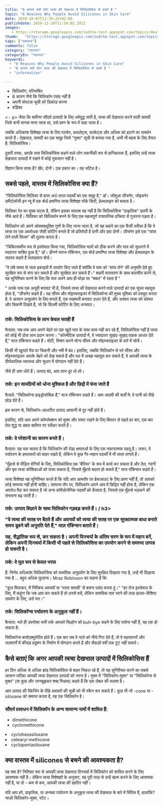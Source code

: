 ```yaml
---
title: "6 कारण क्यों लोग त्वचा की देखभाल में सिलिकोसिस से बचते हैं "
topic: "6 Reasons Why People Avoid Silicones in Skin Care"
date: 2018-10-07T11:39:22+02:00
publishdate: 2020-12-20T11:50:02.291Z
images: 
   - https://storage.googleapis.com/sudcha-test.appspot.com/topics/Health/default-selection/10.jpg
thumb:   "https://storage.googleapis.com/sudcha-test.appspot.com/topics/Health/default-selection/thumb/10.jpg"
tags: ["स्वास्थ्य"]
comments: false
category: "स्वास्थ्य"
categoryEn: "स्वास्थ्य"
keywords: 
  - "6 Reasons Why People Avoid Silicones in Skin Care"
  - "6 कारण क्यों लोग त्वचा की देखभाल में सिलिकोसिस से बचते हैं "
  - "information"

---
```

<ul> <li> सिलिकॉन, परिभाषित </li> <li> 6 कारण जैसे कि सिलिकॉन पसंद नहीं है </li> <li> अपनी संघटक सूची को डिकोड करना </li> <li> वर्डिक्ट </li> </ul> <। p> जैसा कि क्लीनर सौंदर्य उत्पादों के लिए धर्मयुद्ध जारी है, त्वचा की देखभाल करने वाली सामग्री जिसे कभी मानक माना जाता था, उसे प्रश्न के रूप में कहा जाता है। </p> <p> जबकि अधिकांश विशेषज्ञ त्वचा के लिए पराबेन, फ़थलेट्स, सल्फेट्स और अधिक को हटाने का समर्थन करते हैं। देखभाल, सामग्री का एक समूह जिसे "मुक्त" सूची से बनाया गया है, अभी भी बहस के लिए तैयार है: सिलिकोसिस। </p> <p> दूसरी तरफ, आपके पास सिलिकोसिस कहने वाले लोग तकनीकी रूप से हानिकारक हैं, इसलिए उन्हें त्वचा देखभाल उत्पादों में रखने में कोई नुकसान नहीं है। </p> <p> विज्ञान किस तरफ है? खैर, दोनों। एक प्रकार का। यह जटिल है। </p> <h2> सबसे पहले, वास्तव में सिलिकोसिस क्या हैं? </h2> <p> "सिलिकोसिस सिलिका से प्राप्त अर्ध-तरल पदार्थों का एक समूह है," डॉ। जोशुआ ज़ीचनेर, जोइचनेर डर्मेटोलॉजी इन न्यू में एक बोर्ड प्रमाणित त्वचा विशेषज्ञ यॉर्क सिटी, हेल्थलाइन को बताता है। </p> <p> सिलिका रेत का मुख्य घटक है, लेकिन इसका मतलब यह नहीं है कि सिलिकोसिस "प्राकृतिक" छतरी के नीचे आते हैं। सिलिका को सिलिकॉन बनने के लिए एक महत्वपूर्ण रासायनिक प्रक्रिया से गुजरना पड़ता है। </p> <p> सिलिकोन को अपने ओक्सक्लूसिव गुणों के लिए जाना जाता है, जो यह कहने का एक फैंसी तरीका है कि वे त्वचा पर एक अवरोधक जैसी कोटिंग बनाते हैं जो प्रतिरोधी है पानी और हवा दोनों। ज़ीचनेर इसे एक "सांस लेने वाली फिल्म" की तुलना करता है। </p> <p> "चिकित्सकीय रूप से इस्तेमाल किया गया, सिलिकोसिस घावों को ठीक करने और घाव को सुधारने में मददगार साबित हुआ है," डॉ। डीनने मराज रॉबिन्सन, एक बोर्ड प्रमाणित त्वचा विशेषज्ञ और हेल्थलाइन के सदस्य कहते हैं सलाहकार बोर्ड। </p> <p> "वे लंबे समय से जला इकाइयों में उपयोग किए जाते हैं क्योंकि वे घाव को 'सांस लेने' की अनुमति देते हुए सुरक्षित रूप से चंगा कर सकते हैं और सुरक्षित कर सकते हैं।" बाहरी वातावरण के साथ बातचीत करने से, यह सुनिश्चित करने के लिए कि घाव अपने आप ही थोड़ा सा "बबल" में रहता है "</p> <p>" उनके पास एक अनूठी बनावट भी है, जिससे त्वचा की देखभाल करने वाले उत्पादों को एक सुस्त महसूस होता है, "ज़ीचनेर कहते हैं। यह सीरम और मॉइस्चराइज़र में सिलिकॉन्स की मुख्य भूमिका को प्रस्तुत करता है: वे आसान अनुप्रयोग के लिए बनाते हैं, एक मखमली बनावट उधार देते हैं, और अक्सर त्वचा को कोमल और चिकनी दिखते हैं, जो कि फिल्मी कोटिंग के लिए धन्यवाद। </p> <h2 - तो, ​​क्यों डॉन। 't लोग उन्हें पसंद करते हैं </h2> <h3> तर्क: सिलिकोसिस के लाभ केवल सतही हैं </h3> <p> फैसला: जब तक आप अपने चेहरे पर एक खुले घाव के साथ काम नहीं कर रहे हैं, सिलिकोसिस नहीं है त्वचा को कोई भी ठोस लाभ प्रदान करना। "कॉस्मेटिक उत्पादों में, वे ज्यादातर सुखद-सुखद वाहक आधार देते हैं," माज रॉबिन्सन कहते हैं। मोटी, मिश्रण करने योग्य सीरम और मॉइस्चराइज़र के बारे में सोचें। </p> <p> किसी भी खुरदरे पैच पर चिकनी और नमी में बंद। इसलिए, जबकि सिलिकॉन से भरे सीरम और मॉइस्चराइज़र आपके चेहरे को देख सकते हैं और पल में अच्छा महसूस कर सकते हैं, वे आपकी त्वचा के दीर्घकालिक स्वास्थ्य और सुधार में योगदान नहीं देते हैं। </p> <p> जैसे ही आप धोते हैं। उत्पाद बंद, आप लाभ दूर धो लो। </p> <h3> तर्क: इन सामग्रियों को धोना मुश्किल है और छिद्रों में फंस जाते हैं </h3> <p> फैसले: "सिलिकॉन्स हाइड्रोफोबिक हैं," माज रॉबिन्सन कहते हैं। आम आदमी की शर्तों में: वे पानी को पीछे छोड़ देते हैं। </p> <p> इस कारण से, सिलिकॉन-आधारित उत्पाद आसानी से दूर नहीं होते हैं। </p> <p> इसलिए, यदि आप अपने कॉम्प्लेक्शन को मुक्त और स्पष्ट रखने के लिए बिस्तर से पहले हर बार, एक बार तेल शुद्ध या डबल क्लीयर पर स्लैडर करते हैं। </p> <h3> तर्क: वे परेशानी का कारण बनते हैं। </h3> <p> फैसला: यह पता चलता है कि सिलिकॉन की रोड़ा क्षमताओं के लिए एक नकारात्मक पहलू है। ज़रूर, वे पर्यावरण के हमलावरों को बाहर रखते हैं, लेकिन वे कुछ गैर-महान पदार्थों में भी ताला लगाते हैं। </p> <p> "मुँहासे से पीड़ित रोगियों के लिए, सिलिकोसिस एक 'बैरियर' के रूप में कार्य कर सकता है और तेल, गंदगी और मृत त्वचा कोशिकाओं को फंसा सकता है, जिससे मुँहासे बदतर हो सकते हैं," माज रॉबिन्सन कहते हैं। </p> <p> त्वचा विशेषज्ञ यह सुनिश्चित करते हैं कि यदि आप आमतौर पर ब्रेकआउट के लिए प्रवण नहीं हैं, तो आपको कोई समस्या नहीं होनी चाहिए। सामान्य तौर पर, सिलिकॉन अपने आप में छिद्रित नहीं होता है, लेकिन एक अवरोध पैदा कर सकता है जो अन्य कॉमेडोजेनिक पदार्थों को फँसाता है, जिससे एक मुँहासे भड़कने की संभावना बढ़ जाती है। </p> <h3> तर्क: उत्पाद बिछाने के साथ सिलिकोन गड़बड़ करते हैं। / h3> <p> "वे त्वचा की सतह पर बैठते हैं और अवयवों को त्वचा की सतह पर एक सुरक्षात्मक बाधा बनाते समय डूबने की अनुमति देते हैं," माज़ रॉबिन्सन बताते हैं। </p> <p> यह, सैद्धांतिक रूप से, कर सकता है। अपनी दिनचर्या के अंतिम चरण के रूप में महान बनें, लेकिन अपनी दिनचर्या में किसी भी पहले से सिलिकोसिस का उपयोग करने से समस्या उत्पन्न हो सकती है। </p> <h3> तर्क: वे मूल रूप से केवल भराव </h3> <p> हैं: निर्णय अधिकांश सिलिकोसिस को सामयिक अनुप्रयोग के लिए सुरक्षित दिखाया गया है, उन्हें भी दिखाया गया है ... बहुत अधिक फुलाना। Mraz Robinson का कहना है कि </p> <p> "कुल मिलाकर, मैं निष्क्रिय अवयवों या 'भराव सामग्री' से बचना पसंद करता हूं।" "हर रोज इस्तेमाल के लिए, मैं कहूंगा कि जब आप कर सकते हैं तो उनसे बचें, लेकिन सामयिक घाव भरने की तरह हालत-विशिष्ट उपयोग के लिए, डरो मत।" </p> <h3> तर्क: सिलिकॉन्स पर्यावरण के अनुकूल नहीं हैं। </h3> <p> फैसला: भले ही उपरोक्त सभी तर्क आपको सिल्होन को buh-bye कहने के लिए पर्याप्त नहीं हैं, यह एक हो सकता है: </p> <p> सिलिकॉन्स बायोएक्मुलेटिव होते हैं। एक बार जब वे नाले को नीचे गिरा देते हैं, तो वे महासागरों और जलमार्गों में कीचड़ प्रदूषण के निर्माण में योगदान करते हैं और सैकड़ों वर्षों तक टूट नहीं सकते। </p> <h2> कैसे बताएं कि अगर आपकी त्वचा देखभाल उत्पादों में सिलिकोसिस हैं </h2> <p> हर दिन अधिक से अधिक ब्रांड सिलिकोसिस से बाहर निकल रहे हैं, तो यह सुनिश्चित करने का सबसे आसान तरीका आपकी त्वचा देखभाल उत्पादों को भरना है। मुफ्त में "सिलिकॉन-मुक्त" या "सिलिकॉन्स से मुक्त" (या कुछ और जानबूझकर शब्द भिन्नता) कहते हैं कि एक लेबल की तलाश है। </p> <p> आप उत्पाद की पैकेजिंग के पीछे अवयवों की सूची को भी स्कैन कर सकते हैं। कुछ भी जो -cone या -siloxane को समाप्त करता है, वह एक सिलिकॉन है। </p> <h3> सौंदर्य प्रसाधन में सिलिकॉन के अन्य सामान्य नामों में शामिल हैं: </h3> <ul> <li> dimethicone </li> <li> cyclomethicone </ul li> <li> cyclohexasiloxane </li> <li> cetearyl methicone </li> <li> cyclopentasiloxane </li> </ul> <h2> क्या वास्तव में silicones से बचने की आवश्यकता है? </h2> <p> यह क्या है? निश्चित रूप से आपकी त्वचा देखभाल दिनचर्या में सिलिकोन को शामिल करने के लिए आवश्यक नहीं है। लेकिन त्वचा विशेषज्ञों के अनुसार, यह पूरी तरह से उन्हें खत्म करने के लिए आवश्यक नहीं है, या तो - कम से कम, आपकी त्वचा की खातिर नहीं। </p> <p> यदि आप हरे, प्राकृतिक, या अन्यथा पर्यावरण के अनुकूल त्वचा की देखभाल के बारे में चिंतित हैं, हालांकि? जाओ सिलिकॉन-मुक्त, स्टेट। </P> 